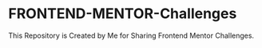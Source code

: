 # FRONTEND-MENTOR-Challenges
This Repository is Created by Me for Sharing Frontend Mentor Challenges. 
